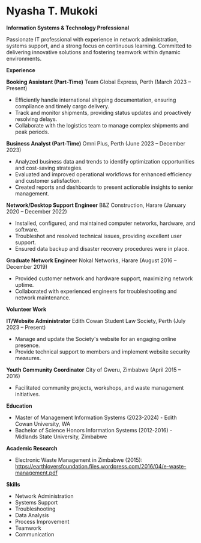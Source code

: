# Nyasha T. Mukoki

**Information Systems & Technology Professional**

Passionate IT professional with experience in network administration, systems support, and a strong focus on continuous learning. Committed to delivering innovative solutions and fostering teamwork within dynamic environments.

**Experience**

**Booking Assistant (Part-Time)** 
Team Global Express, Perth (March 2023 – Present)

* Efficiently handle international shipping documentation, ensuring compliance and timely cargo delivery.
* Track and monitor shipments, providing status updates and proactively resolving delays.
* Collaborate with the logistics team to manage complex shipments and peak periods.

**Business Analyst (Part-Time)**
Omni Plus, Perth (June 2023 – December 2023)

* Analyzed business data and trends to identify optimization opportunities and cost-saving strategies.
* Evaluated and improved operational workflows for enhanced efficiency and customer satisfaction. 
* Created reports and dashboards to present actionable insights to senior management. 

**Network/Desktop Support Engineer**
B&Z Construction, Harare (January 2020 – December 2022)

* Installed, configured, and maintained computer networks, hardware, and software.
* Troubleshot and resolved technical issues, providing excellent user support.
* Ensured data backup and disaster recovery procedures were in place.

**Graduate Network Engineer**
Nokal Networks, Harare (August 2016 – December 2019) 

* Provided customer network and hardware support, maximizing network uptime.
* Collaborated with experienced engineers for troubleshooting and network maintenance.

**Volunteer Work**

**IT/Website Administrator**
Edith Cowan Student Law Society, Perth (July 2023 – Present)

* Manage and update the Society's website for an engaging online presence.
* Provide technical support to members and implement website security measures.

**Youth Community Coordinator**
City of Gweru, Zimbabwe (April 2015 – 2016)

* Facilitated community projects, workshops, and waste management initiatives.

**Education**

* Master of Management Information Systems (2023-2024) - Edith Cowan University, WA
* Bachelor of Science Honors Information Systems (2012-2016) - Midlands State University, Zimbabwe

**Academic Research**

* Electronic Waste Management in Zimbabwe (2015): https://earthloversfoundation.files.wordpress.com/2016/04/e-waste-management.pdf 

**Skills**

* Network Administration 
* Systems Support
* Troubleshooting
* Data Analysis
* Process Improvement
* Teamwork
* Communication
